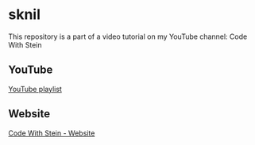 # sknil

This repository is a part of a video tutorial on my YouTube channel: Code With Stein

## YouTube

[YouTube playlist](https://www.youtube.com/watch?v=fAdJKzhXZ6w&list=PLpyspNLjzwBnGesxJOt_0r4xTWR80j7Y3)

## Website

[Code With Stein - Website](https://codewithstein.com)
